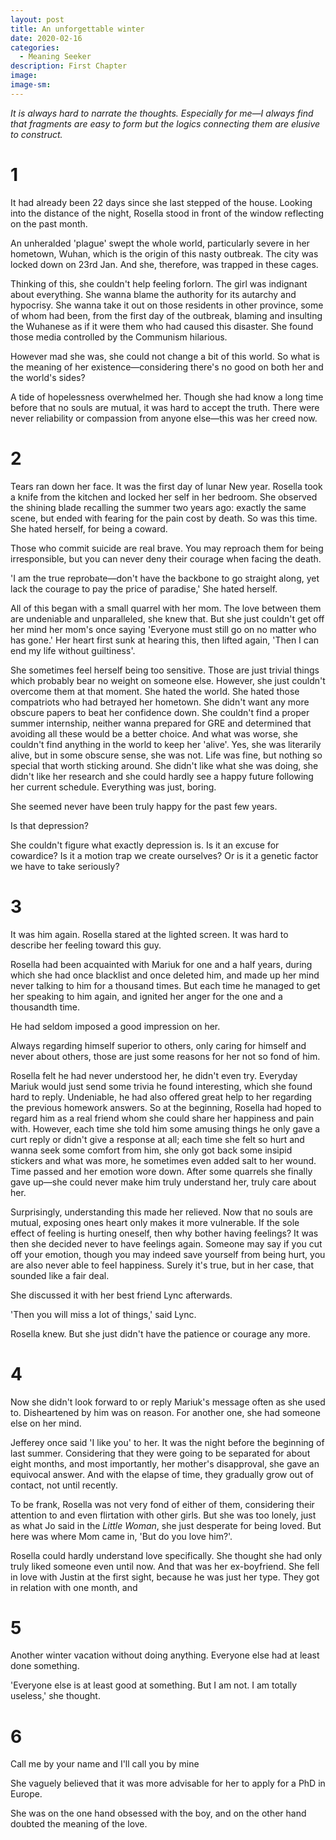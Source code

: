 ```yaml
---
layout: post
title: An unforgettable winter
date: 2020-02-16
categories:
  - Meaning Seeker
description: First Chapter
image: 
image-sm: 
---
```


*It is always hard to narrate the thoughts. Especially for me—I always find that fragments are easy to form but the logics connecting them are elusive to construct.*

# 1

It had already been 22 days since she last stepped of the house. Looking into the distance of the night, Rosella stood in front of the window reflecting on the past month.

An unheralded 'plague' swept the whole world, particularly severe in her hometown, Wuhan, which is the origin of this nasty outbreak. The city was locked down on 23rd Jan. And she, therefore, was trapped in these cages.

Thinking of this, she couldn't help feeling forlorn. The girl was indignant about everything. She wanna blame the authority for its autarchy and hypocrisy. She wanna take it out on those residents in other province, some of whom had been, from the first day of the outbreak, blaming and insulting the Wuhanese as if it were them who had caused this disaster. She found those media controlled by the Communism hilarious.

However mad she was, she could not change a bit of this world. So what is the meaning of her existence—considering there's no good on both her and the world's sides?

A tide of hopelessness overwhelmed her. Though she had know a long time before that no souls are mutual, it was hard to accept the truth. There were never reliability or compassion from anyone else—this was her creed now.

# 2

Tears ran down her face. It was the first day of lunar New year. Rosella took a knife from the kitchen and locked her self in her bedroom. She observed the shining blade recalling the summer two years ago: exactly the same scene, but ended with fearing for the pain cost by death. So was this time. She hated herself, for being a coward.

Those who commit suicide are real brave. You may reproach them for being irresponsible, but you can never deny their courage when facing the death.

'I am the true reprobate—don't have the backbone to go straight along, yet lack the courage to pay the price of paradise,' She hated herself.

All of this began with a small quarrel with her mom. The love between them are undeniable and unparalleled, she knew that. But she just couldn't get off her mind her mom's once saying 'Everyone must still go on no matter who has gone.' Her heart first sunk at hearing this, then lifted again, 'Then I can end my life without guiltiness'.

She sometimes feel herself being too sensitive. Those are just trivial things which probably bear no weight on someone else. However, she just couldn't overcome them at that moment. She hated the world. She hated those compatriots who had betrayed her hometown. She didn't want any more obscure papers to beat her confidence down. She couldn't find a proper summer internship, neither wanna prepared for GRE and determined that avoiding all these would be a better choice. And what was worse, she couldn't find anything in the world to keep her 'alive'. Yes, she was literarily alive, but in some obscure sense, she was not. Life was fine, but nothing so special that worth sticking around. She didn't like what she was doing, she didn't like her research and she could hardly see a happy future following her current schedule. Everything was just, boring.

She seemed never have been truly happy for the past few years.

Is that depression?

She couldn't figure what exactly depression is. Is it an excuse for cowardice? Is it a motion trap we create ourselves? Or is it a genetic factor we have to take seriously?

# 3

It was him again. Rosella stared at the lighted screen. It was hard to describe her feeling toward this guy.

Rosella had been acquainted with Mariuk for one and a half years, during which she had once blacklist and once deleted him, and made up her mind never talking to him for a thousand times. But each time he managed to get her speaking to him again, and ignited her anger for the one and a thousandth time.

He had seldom imposed a good impression on her.

Always regarding himself superior to others, only caring for himself and never about others, those are just some reasons for her not so fond of him.

Rosella felt he had never understood her, he didn't even try. Everyday Mariuk would just send some trivia he found interesting, which she found hard to reply. Undeniable, he had also offered great help to her regarding the previous homework answers. So at the beginning, Rosella had hoped to regard him as a real friend whom she could share her happiness and pain with. However, each time she told him some amusing things he only gave a curt reply or didn't give a response at all; each time she felt so hurt and wanna seek some comfort from him, she only got back some insipid stickers and what was more, he sometimes even added salt to her wound. Time passed and her emotion wore down. After some quarrels she finally gave up—she could never make him truly understand her, truly care about her.

Surprisingly, understanding this made her relieved. Now that no souls are mutual, exposing ones heart only makes it more vulnerable. If the sole effect of feeling is hurting oneself, then why bother having feelings? It was then she decided never to have feelings again. Someone may say if you cut off your emotion, though you may indeed save yourself from being hurt, you are also never able to feel happiness. Surely it's true, but in her case, that sounded like a fair deal.

She discussed it with her best friend Lync afterwards.

'Then you will miss a lot of things,' said Lync.

Rosella knew. But she just didn't have the patience or courage any more.

# 4

Now she didn't look forward to or reply Mariuk's message often as she used to. Disheartened by him was on reason. For another one, she had someone else on her mind.

Jefferey once said 'I like you' to her. It was the night before the beginning of last summer. Considering that they were going to be separated for about eight months, and most importantly, her mother's disapproval, she gave an equivocal answer. And with the elapse of time, they gradually grow out of contact, not until recently.

To be frank, Rosella was not very fond of either of them, considering their attention to and even flirtation with other girls. But she was too lonely, just as what Jo said in the *Little Woman*, she just desperate for being loved. But here was where Mom came in, 'But do you love him?'.

Rosella could hardly understand love specifically. She thought she had only truly liked someone even until now. And that was her ex-boyfriend. She fell in love with Justin at the first sight, because he was just her type. They got in relation with one month, and 

# 5

Another winter vacation without doing anything. Everyone else had at least done something.

'Everyone else is at least good at something. But I am not. I am totally useless,' she thought.

# 6

Call me by your name and I'll call you by mine

She vaguely believed that it was more advisable for her to apply for a PhD in Europe.

She was on the one hand obsessed with the boy, and on the other hand doubted the meaning of the love.